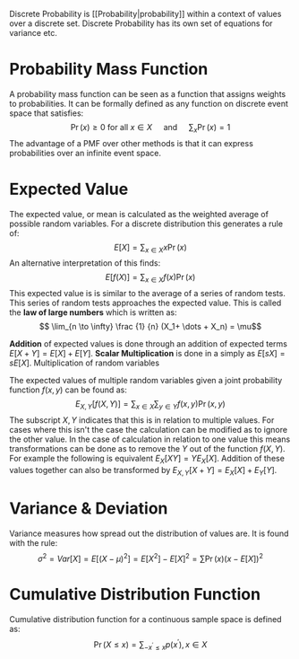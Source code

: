 Discrete Probability is [[Probability|probability]] within a context of values over a discrete set. Discrete Probability has its own set of equations for variance etc.

# Probability Mass Function
A probability mass function can be seen as a function that assigns weights to probabilities. It can be formally defined as any function on discrete event space that satisfies:
$$\Pr(x)\geq 0\text{ for all }x\in X\quad\text{ and }\quad\sum_x\Pr(x)=1$$
The advantage of a PMF over other methods is that it can express probabilities over an infinite event space.

# Expected Value
The expected value, or mean is calculated as the weighted average of possible random variables. For a discrete distribution this generates a rule of:
$$E[X] = \sum_{x\in X}{x\Pr(x)}$$
An alternative interpretation of this finds:
$$E[f(X)]=\sum_{x\in X}f(x)\Pr(x)$$
This expected value is is similar to the average of a series of random tests. This series of random tests approaches the expected value. This is called the **law of large numbers** which is written as:
$$ \lim_{n \to \infty}  \frac {1} {n} (X_1+ \dots + X_n) = \mu$$

**Addition** of expected values is done through an addition of expected terms $E[X+Y]=E[X] + E[Y]$. **Scalar Multiplication** is done in a simply as $E[sX] = sE[X]$. Multiplication of random variables 

The expected values of multiple random variables given a joint probability function $f(x,y)$ can be found as: 
$$E_{X,Y}[f(X,Y)]=\sum_{x\in X}\sum_{y\in Y}f(x,y)\Pr(x,y)$$
The subscript $X,Y$ indicates that this is in relation to multiple values. For cases where this isn't the case the calculation can be modified as to ignore the other value. In the case of calculation in relation to one value this means transformations can be done as to remove the $Y$ out of the function $f(X,Y)$. For example the following is equivalent $E_X[XY]=YE_X[X]$. Addition of these values together can also be transformed by $E_{X,Y}[X+Y]=E_X[X]+E_Y[Y]$.

# Variance & Deviation
Variance measures how spread out the distribution of values are. It is found with the rule:
$$\sigma^2=Var[X] = E[(X-\mu)^2]=E[X^2]-E[X]^2=\sum\Pr(x)(x-E[X])^2$$

# Cumulative Distribution Function
Cumulative distribution function for a continuous sample space is defined as:
$$\Pr(X\leq x)=\sum_{-x^{'}\leq x}p(x^{'}),x\in X$$

